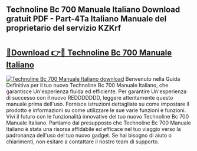 ## Technoline Bc 700 Manuale Italiano Download gratuit PDF - Part-4Ta Italiano Manuale del proprietario del servizio KZKrf

# <h2><a href="http://dfcyfok.blite.top/?on=Technoline+Bc+700+Manuale+Italiano">🔗Download 👉🔴 Technoline Bc 700 Manuale Italiano</a></h2>

[![Technoline Bc 700 Manuale Italiano download](https://i.imgur.com/lujVjoI.png)](http://dfcyfok.blite.top/?on=Technoline+Bc+700+Manuale+Italiano)
Benvenuto nella Guida Definitiva per il tuo nuovo Technoline Bc 700 Manuale Italiano, che garantisce Un'esperienza fluida ed efficiente. Per garantire Un'esperienza di successo con il nuovo REDDDDDDD, leggere attentamente questo manuale prima dell'uso. Fornisce istruzioni dettagliate su come impostare il prodotto e informazioni su come utilizzare le sue varie funzioni e funzioni. Vivi il futuro con le funzionalità innovative del tuo nuovo Technoline Bc 700 Manuale Italiano. Partiamo dal presupposto che Technoline Bc 700 Manuale Italiano è stata una risorsa affidabile ed efficace nel tuo viaggio verso la padronanza dell'uso del tuo nuovo gadget. Se hai bisogno di aiuto o chiarimenti, non esitare a contattare il nostro team di supporto.
